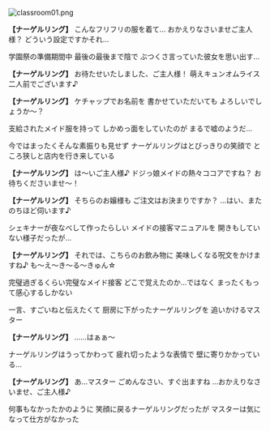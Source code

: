 
![classroom01.png](../images/backgrounds/classroom01.png)

**【ナーゲルリング】**
こんなフリフリの服を着て…
おかえりなさいませご主人様？
どういう設定ですかそれ…

学園祭の準備期間中
最後の最後まで陰で
ぶつくさ言っていた彼女を思い出す…

**【ナーゲルリング】**
お待たせいたしました、ご主人様！
萌えキュンオムライス
二人前でございます♪

**【ナーゲルリング】**
ケチャップでお名前を
書かせていただいても
よろしいでしょうか～？

支給されたメイド服を持って
しかめっ面をしていたのが
まるで嘘のようだ…

今ではまったくそんな素振りも見せず
ナーゲルリングはとびっきりの笑顔で
ところ狭しと店内を行き来している

**【ナーゲルリング】**
は～いご主人様♪
ドジっ娘メイドの熱々ココアですね？
お待ちくださいませ～！

**【ナーゲルリング】**
そちらのお嬢様も
ご注文はお決まりですか？
…はい、またのちほど伺います♪

シェキナーが夜なべして作ったらしい
メイドの接客マニュアルを
開きもしていない様子だったが…

**【ナーゲルリング】**
それでは、こちらのお飲み物に
美味しくなる呪文をかけますね♪
も～え～き～る～きゅん☆

完璧過ぎるくらい完璧なメイド接客
どこで覚えたのか…ではなく
まったくもって感心するしかない

一言、すごいねと伝えたくて
厨房に下がったナーゲルリングを
追いかけるマスター

**【ナーゲルリング】**
……はぁぁ～

ナーゲルリングはうってかわって
疲れ切ったような表情で
壁に寄りかかっている…

**【ナーゲルリング】**
あ…マスター
ごめんなさい、すぐ出ますね
…おかえりなさいませ、ご主人様♪

何事もなかったかのように
笑顔に戻るナーゲルリングだったが
マスターは気になって仕方がなかった
